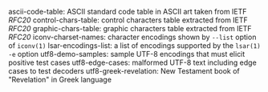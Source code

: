 ascii-code-table: ASCII standard code table in ASCII art taken from IETF *RFC20*
control-chars-table: control characters table extracted from IETF *RFC20*
graphic-chars-table: graphic characters table extracted from IETF *RFC20*
iconv-charset-names: character encodings shown by `--list` option of `iconv(1)`
lsar-encodings-list: a list of encodings supported by the `lsar(1)` `-e` option
utf8-demo-samples: sample UTF-8 encodings that must elicit positive test cases
utf8-edge-cases: malformed UTF-8 text including edge cases to test decoders 
utf8-greek-revelation: New Testament book of "Revelation" in Greek language
